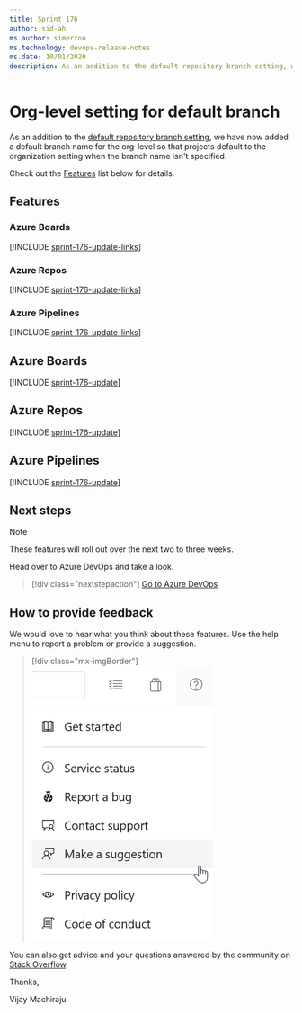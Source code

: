 ```yaml
---
title: Sprint 176
author: sid-ah
ms.author: simerzou
ms.technology: devops-release-notes
ms.date: 10/01/2020
description: As an addition to the default repository branch setting, we have now added a default branch name for the org-level so that projects default to the organization setting when the branch name isn't specified.
---
```


# Org-level setting for default branch

As an addition to the [default repository branch setting](./sprint-173-update.md#default-branch-name-preference), we have now added a default branch name for the org-level so that projects default to the organization setting when the branch name isn't specified.

Check out the [Features](#features) list below for details.

## Features

### Azure Boards

[!INCLUDE [sprint-176-update-links](includes/boards/sprint-176-update-links.md)]

### Azure Repos

[!INCLUDE [sprint-176-update-links](includes/repos/sprint-176-update-links.md)]

### Azure Pipelines

[!INCLUDE [sprint-176-update-links](includes/pipelines/sprint-176-update-links.md)]

## Azure Boards

[!INCLUDE [sprint-176-update](includes/boards/sprint-176-update.md)]

## Azure Repos

[!INCLUDE [sprint-176-update](includes/repos/sprint-176-update.md)]

## Azure Pipelines

[!INCLUDE [sprint-176-update](includes/pipelines/sprint-176-update.md)]

## Next steps

> [!NOTE]
> These features will roll out over the next two to three weeks.

Head over to Azure DevOps and take a look.

> [!div class="nextstepaction"] 
> [Go to Azure DevOps](https://go.microsoft.com/fwlink/?LinkId=307137&campaign=o~msft~docs~product-vsts~release-notes)

## How to provide feedback

We would love to hear what you think about these features. Use the help menu to report a problem or provide a suggestion.

> [!div class="mx-imgBorder"] 
> ![Make a suggestion](../media/make-a-suggestion.png)

You can also get advice and your questions answered by the community on [Stack Overflow](https://stackoverflow.com/questions/tagged/azure-devops).

Thanks,

Vijay Machiraju